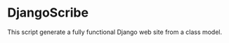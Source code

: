 DjangoScribe
============
This script generate a fully functional Django web site from a class model. 
    

  